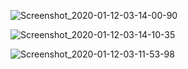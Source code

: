 ![Screenshot_2020-01-12-03-14-00-90](https://user-images.githubusercontent.com/44056668/72223248-51670680-359f-11ea-93f7-cb14dc9d917d.png)

![Screenshot_2020-01-12-03-14-10-35](https://user-images.githubusercontent.com/44056668/72223249-51ff9d00-359f-11ea-9cda-546c7f7958ee.png)

![Screenshot_2020-01-12-03-11-53-98](https://user-images.githubusercontent.com/44056668/72223251-51ff9d00-359f-11ea-9836-32e9db707f98.png)

